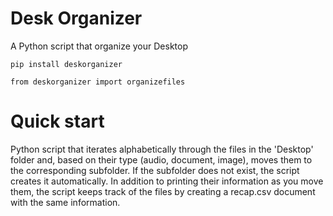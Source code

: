 # Desk Organizer

A Python script that organize your Desktop

    pip install deskorganizer

    from deskorganizer import organizefiles

# Quick start

Python script that iterates alphabetically through the files in the 'Desktop' folder and, based on their type (audio, document, image), moves them to the corresponding subfolder. 
If the subfolder does not exist, the script creates it automatically. In addition to printing their information as you move them, the script keeps track of the files by creating a recap.csv document with the same information.
